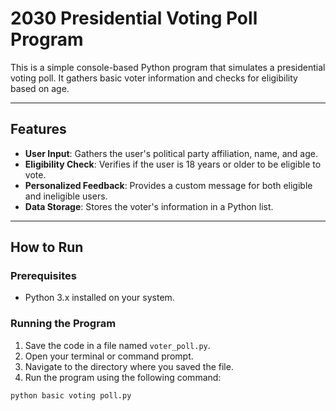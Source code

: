# 2030 Presidential Voting Poll Program

This is a simple console-based Python program that simulates a presidential voting poll. It gathers basic voter information and checks for eligibility based on age.

---

## Features

- **User Input**: Gathers the user's political party affiliation, name, and age.  
- **Eligibility Check**: Verifies if the user is 18 years or older to be eligible to vote.  
- **Personalized Feedback**: Provides a custom message for both eligible and ineligible users.  
- **Data Storage**: Stores the voter's information in a Python list.

---

## How to Run

### Prerequisites

- Python 3.x installed on your system.

### Running the Program

1. Save the code in a file named `voter_poll.py`.
2. Open your terminal or command prompt.
3. Navigate to the directory where you saved the file.
4. Run the program using the following command:

```bash
python basic voting poll.py
